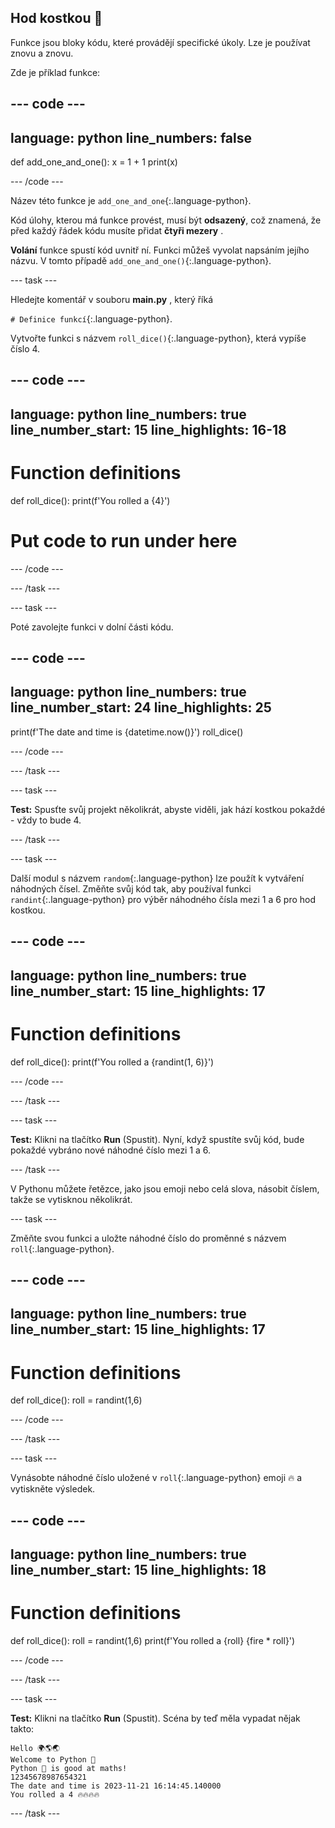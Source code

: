 ## Hod kostkou 🎲

Funkce jsou bloky kódu, které provádějí specifické úkoly. Lze je používat znovu a znovu.

Zde je příklad funkce:

--- code ---
---
language: python
line_numbers: false
---
def add_one_and_one(): x = 1 + 1 print(x)

--- /code ---

Název této funkce je `add_one_and_one`{:.language-python}.

Kód úlohy, kterou má funkce provést, musí být **odsazený**, což znamená, že před každý řádek kódu musíte přidat **čtyři mezery** .

**Volání** funkce spustí kód uvnitř ní. Funkci můžeš vyvolat napsáním jejího názvu. V tomto případě `add_one_and_one()`{:.language-python}.


--- task ---

Hledejte komentář v souboru **main.py** , který říká

`# Definice funkcí`{:.language-python}.

Vytvořte funkci s názvem `roll_dice()`{:.language-python}, která vypíše číslo 4.

--- code ---
---
language: python line_numbers: true line_number_start: 15
line_highlights: 16-18
---
# Function definitions
def roll_dice(): print(f'You rolled a {4}')

# Put code to run under here

--- /code ---

--- /task ---

--- task ---

Poté zavolejte funkci v dolní části kódu.

--- code ---
---
language: python line_numbers: true line_number_start: 24
line_highlights: 25
---
print(f'The date and time is {datetime.now()}') roll_dice()

--- /code ---

--- /task ---

--- task ---

**Test:** Spusťte svůj projekt několikrát, abyste viděli, jak hází kostkou pokaždé - vždy to bude 4.

--- /task ---

--- task ---

Další modul s názvem `random`{:.language-python} lze použít k vytváření náhodných čísel. Změňte svůj kód tak, aby používal funkci `randint`{:.language-python} pro výběr náhodného čísla mezi 1 a 6 pro hod kostkou.

--- code ---
---
language: python line_numbers: true line_number_start: 15
line_highlights: 17
---
# Function definitions
def roll_dice(): print(f'You rolled a {randint(1, 6)}')

--- /code ---

--- /task ---

--- task ---

**Test:** Klikni na tlačítko **Run** (Spustit). Nyní, když spustíte svůj kód, bude pokaždé vybráno nové náhodné číslo mezi 1 a 6.

--- /task ---

V Pythonu můžete řetězce, jako jsou emoji nebo celá slova, násobit číslem, takže se vytisknou několikrát.

--- task ---

Změňte svou funkci a uložte náhodné číslo do proměnné s názvem `roll`{:.language-python}.

--- code ---
---
language: python line_numbers: true line_number_start: 15
line_highlights: 17
---
# Function definitions
def roll_dice(): roll = randint(1,6)

--- /code ---

--- /task ---

--- task ---

Vynásobte náhodné číslo uložené v `roll`{:.language-python} emoji 🔥 a vytiskněte výsledek.

--- code ---
---
language: python line_numbers: true line_number_start: 15
line_highlights: 18
---
# Function definitions
def roll_dice(): roll = randint(1,6) print(f'You rolled a {roll} {fire * roll}')

--- /code ---

--- /task ---

--- task ---

**Test:** Klikni na tlačítko **Run** (Spustit). Scéna by teď měla vypadat nějak takto:

```
Hello 🌍🌎🌏
Welcome to Python 🐍
Python 🐍 is good at maths!
12345678987654321
The date and time is 2023-11-21 16:14:45.140000
You rolled a 4 🔥🔥🔥🔥
```

--- /task ---